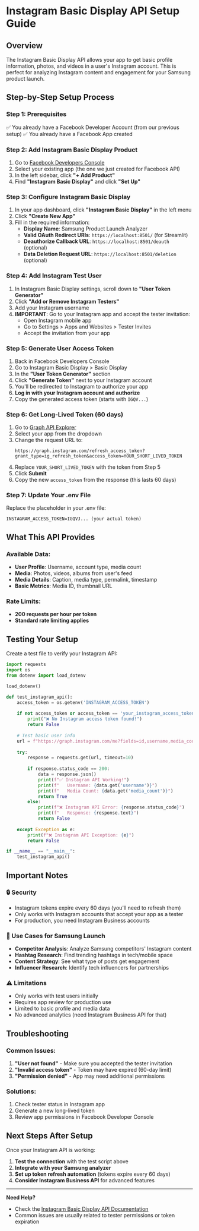 # Instagram Basic Display API Setup Guide

## Overview
The Instagram Basic Display API allows your app to get basic profile information, photos, and videos in a user's Instagram account. This is perfect for analyzing Instagram content and engagement for your Samsung product launch.

## Step-by-Step Setup Process

### Step 1: Prerequisites
✅ You already have a Facebook Developer Account (from our previous setup)
✅ You already have a Facebook App created

### Step 2: Add Instagram Basic Display Product
1. Go to [Facebook Developers Console](https://developers.facebook.com/apps/)
2. Select your existing app (the one we just created for Facebook API)
3. In the left sidebar, click **"+ Add Product"**
4. Find **"Instagram Basic Display"** and click **"Set Up"**

### Step 3: Configure Instagram Basic Display
1. In your app dashboard, click **"Instagram Basic Display"** in the left menu
2. Click **"Create New App"** 
3. Fill in the required information:
   - **Display Name**: Samsung Product Launch Analyzer
   - **Valid OAuth Redirect URIs**: `https://localhost:8501/` (for Streamlit)
   - **Deauthorize Callback URL**: `https://localhost:8501/deauth` (optional)
   - **Data Deletion Request URL**: `https://localhost:8501/deletion` (optional)

### Step 4: Add Instagram Test User
1. In Instagram Basic Display settings, scroll down to **"User Token Generator"**
2. Click **"Add or Remove Instagram Testers"**
3. Add your Instagram username
4. **IMPORTANT**: Go to your Instagram app and accept the tester invitation:
   - Open Instagram mobile app
   - Go to Settings > Apps and Websites > Tester Invites
   - Accept the invitation from your app

### Step 5: Generate User Access Token
1. Back in Facebook Developers Console
2. Go to Instagram Basic Display > Basic Display
3. In the **"User Token Generator"** section
4. Click **"Generate Token"** next to your Instagram account
5. You'll be redirected to Instagram to authorize your app
6. **Log in with your Instagram account and authorize**
7. Copy the generated access token (starts with `IGQV...`)

### Step 6: Get Long-Lived Token (60 days)
1. Go to [Graph API Explorer](https://developers.facebook.com/tools/explorer/)
2. Select your app from the dropdown
3. Change the request URL to:
   ```
   https://graph.instagram.com/refresh_access_token?grant_type=ig_refresh_token&access_token=YOUR_SHORT_LIVED_TOKEN
   ```
4. Replace `YOUR_SHORT_LIVED_TOKEN` with the token from Step 5
5. Click **Submit**
6. Copy the new `access_token` from the response (this lasts 60 days)

### Step 7: Update Your .env File
Replace the placeholder in your .env file:
```env
INSTAGRAM_ACCESS_TOKEN=IGQVJ... (your actual token)
```

## What This API Provides

### Available Data:
- **User Profile**: Username, account type, media count
- **Media**: Photos, videos, albums from user's feed
- **Media Details**: Caption, media type, permalink, timestamp
- **Basic Metrics**: Media ID, thumbnail URL

### Rate Limits:
- **200 requests per hour per token**
- **Standard rate limiting applies**

## Testing Your Setup

Create a test file to verify your Instagram API:

```python
import requests
import os
from dotenv import load_dotenv

load_dotenv()

def test_instagram_api():
    access_token = os.getenv('INSTAGRAM_ACCESS_TOKEN')
    
    if not access_token or access_token == 'your_instagram_access_token_here':
        print("❌ No Instagram access token found!")
        return False
    
    # Test basic user info
    url = f"https://graph.instagram.com/me?fields=id,username,media_count&access_token={access_token}"
    
    try:
        response = requests.get(url, timeout=10)
        
        if response.status_code == 200:
            data = response.json()
            print(f"✅ Instagram API Working!")
            print(f"   Username: {data.get('username')}")
            print(f"   Media Count: {data.get('media_count')}")
            return True
        else:
            print(f"❌ Instagram API Error: {response.status_code}")
            print(f"   Response: {response.text}")
            return False
            
    except Exception as e:
        print(f"❌ Instagram API Exception: {e}")
        return False

if __name__ == "__main__":
    test_instagram_api()
```

## Important Notes

### 🔒 Security
- Instagram tokens expire every 60 days (you'll need to refresh them)
- Only works with Instagram accounts that accept your app as a tester
- For production, you need Instagram Business accounts

### 🎯 Use Cases for Samsung Launch
- **Competitor Analysis**: Analyze Samsung competitors' Instagram content
- **Hashtag Research**: Find trending hashtags in tech/mobile space  
- **Content Strategy**: See what type of posts get engagement
- **Influencer Research**: Identify tech influencers for partnerships

### ⚠️ Limitations
- Only works with test users initially
- Requires app review for production use
- Limited to basic profile and media data
- No advanced analytics (need Instagram Business API for that)

## Troubleshooting

### Common Issues:
1. **"User not found"** - Make sure you accepted the tester invitation
2. **"Invalid access token"** - Token may have expired (60-day limit)
3. **"Permission denied"** - App may need additional permissions

### Solutions:
1. Check tester status in Instagram app
2. Generate a new long-lived token
3. Review app permissions in Facebook Developer Console

## Next Steps After Setup

Once your Instagram API is working:
1. **Test the connection** with the test script above
2. **Integrate with your Samsung analyzer** 
3. **Set up token refresh automation** (tokens expire every 60 days)
4. **Consider Instagram Business API** for advanced features

---

**Need Help?** 
- Check the [Instagram Basic Display API Documentation](https://developers.facebook.com/docs/instagram-basic-display-api)
- Common issues are usually related to tester permissions or token expiration